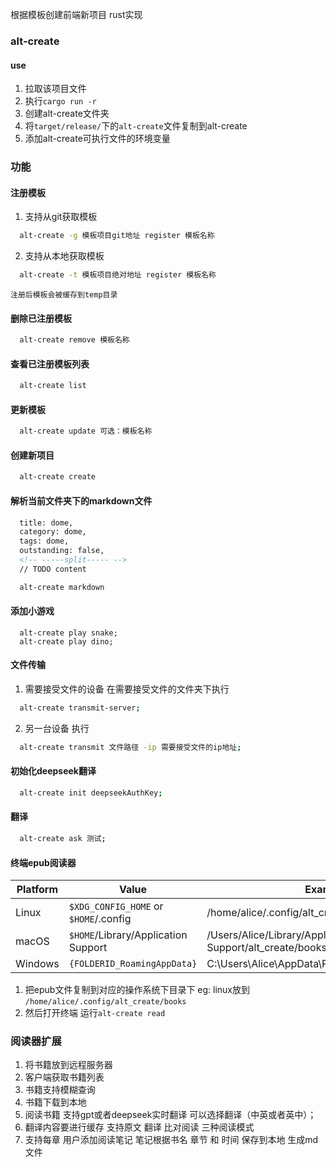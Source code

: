 

根据模板创建前端新项目 rust实现

### alt-create

#### use

1. 拉取该项目文件
2. 执行`cargo run -r`
3. 创建alt-create文件夹
4. 将`target/release/`下的`alt-create`文件复制到alt-create
5. 添加alt-create可执行文件的环境变量

### 功能

#### 注册模板
1. 支持从git获取模板
  ```sh
    alt-create -g 模板项目git地址 register 模板名称
  ```
2. 支持从本地获取模板
  ```sh
    alt-create -t 模板项目绝对地址 register 模板名称
  ```
    注册后模板会被缓存到temp目录

#### 删除已注册模板
  ```sh
    alt-create remove 模板名称
  ```
#### 查看已注册模板列表
  ```sh
    alt-create list
  ```
#### 更新模板
  ```sh
    alt-create update 可选：模板名称
  ```

#### 创建新项目
  ```sh
    alt-create create
  ```

#### 解析当前文件夹下的markdown文件

  ```md
    title: dome, 
    category: dome, 
    tags: dome,
    outstanding: false,
    <!-- -----split----- -->
    // TODO content
  ```

  ```sh
    alt-create markdown
  ```

#### 添加小游戏

```
  alt-create play snake;
  alt-create play dino;
```


#### 文件传输

1. 需要接受文件的设备 在需要接受文件的文件夹下执行

  ```sh
    alt-create transmit-server;
  ```

2. 另一台设备 执行

  ```sh
    alt-create transmit 文件路径 -ip 需要接受文件的ip地址;
  ```

#### 初始化deepseek翻译

  ```sh
    alt-create init deepseekAuthKey;
  ```

#### 翻译
  ```sh
    alt-create ask 测试;
  ```



#### 终端epub阅读器
|Platform | Value                                 | Example                                  |
| ------- | ------------------------------------- | ---------------------------------------- |
| Linux   | `$XDG_CONFIG_HOME` or `$HOME`/.config | /home/alice/.config/alt_create/books                   |
| macOS   | `$HOME`/Library/Application Support   | /Users/Alice/Library/Application Support/alt_create/books |
| Windows | `{FOLDERID_RoamingAppData}`           | C:\Users\Alice\AppData\Roaming/alt_create/books           |

1. 把epub文件复制到对应的操作系统下目录下 eg: linux放到 `/home/alice/.config/alt_create/books`
2. 然后打开终端 运行`alt-create read`


### 阅读器扩展
1. 将书籍放到远程服务器
2. 客户端获取书籍列表
3. 书籍支持模糊查询
4. 书籍下载到本地
5. 阅读书籍 支持gpt或者deepseek实时翻译 可以选择翻译（中英或者英中）；
6. 翻译内容要进行缓存 支持原文 翻译 比对阅读 三种阅读模式
7. 支持每章 用户添加阅读笔记 笔记根据书名 章节 和 时间 保存到本地 生成md文件